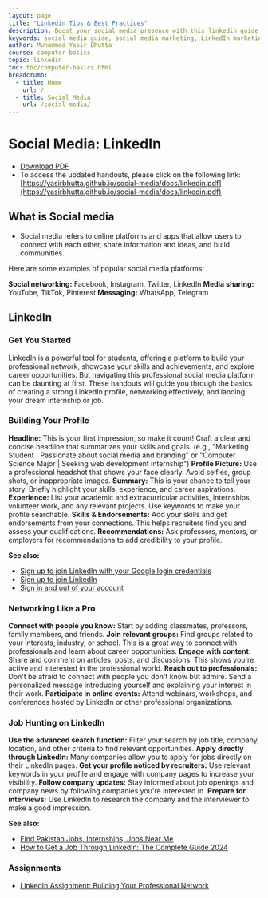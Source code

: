 ```yaml
---
layout: page
title: "Linkedin Tips & Best Practices"
description: Boost your social media presence with this linkedin guide! Learn platform strategies, content creation, engagement tips, and growth hacks for LinkedIn.
keywords: social media guide, social media marketing, LinkedIn marketing, content creation, social media engagement, best practices, platform algorithms
author: Muhammad Yasir Bhutta
course: computer-basics
topic: linkedin
toc: toc/computer-basics.html
breadcrumb:
  - title: Home
    url: /
  - title: Social Media
    url: /social-media/
---
```


# Social Media: LinkedIn

- [Download PDF](https://yasirbhutta.github.io/social-media/docs/linkedin.pdf)
- To access the updated handouts, please click on the following link:
[https://yasirbhutta.github.io/social-media/docs/linkedin.pdf](https://yasirbhutta.github.io/social-media/docs/linkedin.pdf)


## What is Social media

- Social media refers to online platforms and apps that allow users to connect with each other, share information and ideas, and build communities. 

Here are some examples of popular social media platforms:

**Social networking:** Facebook, Instagram, Twitter, LinkedIn
**Media sharing:** YouTube, TikTok, Pinterest
**Messaging:** WhatsApp, Telegram

## LinkedIn

### Get You Started

LinkedIn is a powerful tool for students, offering a platform to build your professional network, showcase your skills and achievements, and explore career opportunities. But navigating this professional social media platform can be daunting at first. These handouts will guide you through the basics of creating a strong LinkedIn profile, networking effectively, and landing your dream internship or job.

### Building Your Profile

**Headline:** This is your first impression, so make it count! Craft a clear and concise headline that summarizes your skills and goals. (e.g., "Marketing Student | Passionate about social media and branding" or "Computer Science Major | Seeking web development internship")
**Profile Picture:** Use a professional headshot that shows your face clearly. Avoid selfies, group shots, or inappropriate images.
**Summary:** This is your chance to tell your story. Briefly highlight your skills, experience, and career aspirations.
**Experience:** List your academic and extracurricular activities, internships, volunteer work, and any relevant projects. Use keywords to make your profile searchable.
**Skills & Endorsements:** Add your skills and get endorsements from your connections. This helps recruiters find you and assess your qualifications.
**Recommendations:** Ask professors, mentors, or employers for recommendations to add credibility to your profile.

**See also:**

- [Sign up to join LinkedIn with your Google login credentials](https://www.linkedin.com/help/linkedin/answer/a1424202)
- [Sign up to join LinkedIn](https://www.linkedin.com/help/linkedin/answer/a1338223/signing-up-to-join-linkedin)
- [Sign in and out of your account](https://www.linkedin.com/help/linkedin/answer/a1335211)
  
### Networking Like a Pro

**Connect with people you know:** Start by adding classmates, professors, family members, and friends.
**Join relevant groups:** Find groups related to your interests, industry, or school. This is a great way to connect with professionals and learn about career opportunities.
**Engage with content:** Share and comment on articles, posts, and discussions. This shows you're active and interested in the professional world.
**Reach out to professionals:** Don't be afraid to connect with people you don't know but admire. Send a personalized message introducing yourself and explaining your interest in their work.
**Participate in online events:** Attend webinars, workshops, and conferences hosted by LinkedIn or other professional organizations.

### Job Hunting on LinkedIn

**Use the advanced search function:** Filter your search by job title, company, location, and other criteria to find relevant opportunities.
**Apply directly through LinkedIn:** Many companies allow you to apply for jobs directly on their LinkedIn pages.
**Get your profile noticed by recruiters:** Use relevant keywords in your profile and engage with company pages to increase your visibility.
**Follow company updates:** Stay informed about job openings and company news by following companies you're interested in.
**Prepare for interviews:** Use LinkedIn to research the company and the interviewer to make a good impression.

**See also:**

- [Find Pakistan Jobs, Internships, Jobs Near Me](https://pk.linkedin.com/jobs)
- [How to Get a Job Through LinkedIn: The Complete Guide 2024](https://www.linkedin.com/pulse/how-get-job-through-linkedin-complete-guide-deep-kumar/)

### Assignments 

- [LinkedIn Assignment: Building Your Professional Network](../assignments/linkedin-assign1.md)